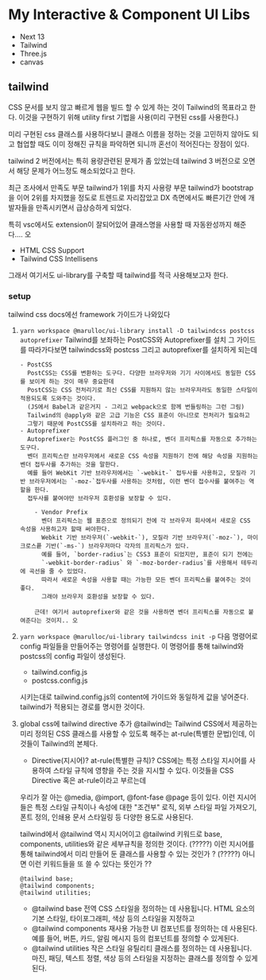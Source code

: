 # My Interactive & Component UI Libs

-   Next 13
-   Tailwind
-   Three.js
-   canvas

## tailwind

CSS 문서를 보지 않고 빠르게 웹을 빌드 할 수 있게 하는 것이 Tailwind의 목표라고 한다.
이것을 구현하기 위해 utility first 기법을 사용(미리 구현된 css를 사용한다.)

미리 구현된 css 클래스를 사용하다보니 클래스 이름을 정하는 것을 고민하지 않아도 되고
협업할 때도 이미 정해진 규칙을 파악하면 되니까 혼선이 적어진다는 장점이 있다.

tailwind 2 버전에서는 특히 용량관련된 문제가 좀 있었는데
tailwind 3 버전으로 오면서 해당 문제가 어느정도 해소되었다고 한다.

최근 조사에서 만족도 부문 tailwind가 1위를 차지
사용량 부문 tailwind가 bootstrap을 이어 2위를 차지했을 정도로
트렌드로 자리잡았고 DX 측면에서도 빠른기간 안에 개발자들을 만족시키면서
급상승하게 되었다.

특히 vsc에서도 extension이 잘되어있어 클래스명을 사용할 때 자동완성까지 해준다.... 오

-   HTML CSS Support
-   Tailwind CSS Intellisens

그래서 여기서도 ui-library를 구축할 때 tailwind를 적극 사용해보고자 한다.

### setup

tailwind css docs에선 framework 가이드가 나와있다

1.  `yarn workspace @marulloc/ui-library install -D tailwindcss postcss autoprefixer`
    Tailwind를 보좌하는 PostCSS와 Autoprefixer를 설치
    그 가이드를 따라가다보면 tailwindcss와 postcss 그리고 autoprefixer를 설치하게 되는데

        - PostCSS
          PostCSS는 CSS를 변환하는 도구다. 다양한 브라우저와 기기 사이에서도 동일한 CSS를 보이게 하는 것이 매우 중요한데
          PostCSS는 CSS 전처리기로 최신 CSS를 지원하지 않는 브라우저라도 동일한 스타일이 적용되도록 도와주는 것이다.
          (JS에서 Babel과 같은거지 - 그리고 webpack으로 함께 번들링하는 그런 그림)
          Tailwind의 @apply와 같은 고급 기능은 CSS 표준이 아니므로 전처리가 필요하고
          그렇기 때문에 PostCSS를 설치하라고 하는 것이다.
        - Autoprefixer
          Autoprefixer는 PostCSS 플러그인 중 하나로, 벤더 프리픽스를 자동으로 추가하는 도구다.
          벤더 프리픽스란 브라우저에서 새로운 CSS 속성을 지원하기 전에 해당 속성을 지원하는 벤더 접두사를 추가하는 것을 말한다.
          예를 들어 WebKit 기반 브라우저에서는 `-webkit-` 접두사를 사용하고, 모질라 기반 브라우저에서는 `-moz-`접두사를 사용하는 것처럼, 이런 벤더 접수사를 붙여주는 역할을 한다.
          접두사를 붙여야만 브라우저 호환성을 보장할 수 있다.

            - Vendor Prefix
              벤더 프리픽스는 웹 표준으로 정의되기 전에 각 브라우저 회사에서 새로운 CSS 속성을 사용하고자 할때 써야한다.
              Webkit 기반 브라우저(`-webkit-`), 모질라 기반 브라우저(`-moz-`), 마이크로스픝 기반(`-ms-`) 브라우저마다 각자의 프리픽스가 있다.
              예를 들어, `border-radius`는 CSS3 표준이 되었지만, 표준이 되기 전에는
              `-webkit-border-radius` 와 `-moz-border-radius`를 사용해서 테두리에 곡선을 줄 수 있었다.
              따라서 새로운 속성을 사용할 때는 가능한 모든 벤더 프리픽스를 붙여주는 것이 좋다.
              그래야 브라우저 호환성을 보장할 수 있다.

            근데! 여기서 autoprefixer와 같은 것을 사용하면 벤더 프리픽스를 자동으로 붙여준다는 것이지.. 오

2.  `yarn workspace @marulloc/ui-library tailwindcss init -p`
    다음 명령어로 config 파일들을 만들어주는 명령어를 실행한다.
    이 명령어를 통해 tailwind와 postcss의 config 파일이 생성된다.

    -   tailwind.config.js
    -   postcss.config.js

    시키는대로 tailwind.config.js의 content에 가이드와 동일하게 값을 넣어준다.
    tailwind가 적용되는 경로를 명시한 것이다.

3.  global css에 tailwind directive 추가
    @tailwind는 Tailwind CSS에서 제공하는 미리 정의된 CSS 클래스를 사용할 수 있도록 해주는 at-rule(특별한 문법)인데, 이것들이 Tailwind의 본체다.

    -   Directive(지시어)? at-rule(특별한 규칙)?
        CSS에는 특정 스타일 지시어를 사용하여 스타일 규칙에 영향을 주는 것을 지시할 수 있다.
        이것들을 CSS Directive 혹은 at-rule이라고 부르는데

    우리가 잘 아는 @media, @import, @font-fase @page 등이 있다.
    이런 지시어들은 특정 스타일 규칙이나 속성에 대한 "조건부" 로직, 외부 스타일 파일 가져오기, 폰트 정의,
    인쇄용 문서 스타일링 등 다양한 용도로 사용된다.

    tailwind에서 @tailwind 역시 지시어이고
    @tailwind 키워드로 base, components, utilities와 같은 세부규칙을 정의한 것이다.
    (?????) 이런 지시어를 통해 tailwind에서 미리 만들어 둔 클래스를 사용할 수 있는 것인가 ?
    (?????) 아니면 이런 키워드들을 또 쓸 수 있다는 뜻인가 ??

    ```
    @tailwind base;
    @tailwind components;
    @tailwind utilities;
    ```

    -   @tailwind base
        전역 CSS 스타일을 정의하는 데 사용됩니다. HTML 요소의 기본 스타일, 타이포그래피, 색상 등의 스타일을 지정하고
    -   @tailwind components
        재사용 가능한 UI 컴포넌트를 정의하는 데 사용된다.
        예를 들어, 버튼, 카드, 알림 메시지 등의 컴포넌트를 정의할 수 있게된다.
    -   @tailwind utilities
        작은 스타일 유틸리티 클래스를 정의하는 데 사용됩니다.
        마진, 패딩, 텍스트 정렬, 색상 등의 스타일을 지정하는 클래스를 정의할 수 있게된다.
